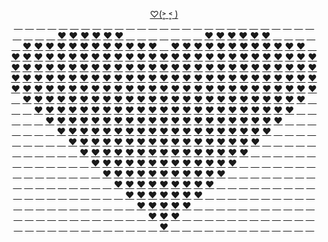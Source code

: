<p align="center">
  <a href="https://JustNevi.github.io/valentine">♡(˃͈ ˂͈ )</a>
  <br/>
  <a href="https://JustNevi.github.io/valentine">&#8195;</a>
  <a href="https://JustNevi.github.io/valentine">&#8195;</a>
  <a href="https://JustNevi.github.io/valentine">&#8195;</a>
  <a href="https://JustNevi.github.io/valentine">&#8195;</a>
  <a href="https://JustNevi.github.io/valentine">&#8195;</a>
  <a href="https://JustNevi.github.io/valentine">&#8195;</a>
  <a href="https://JustNevi.github.io/valentine">&#8195;</a>
  <a href="https://JustNevi.github.io/valentine">&#8195;</a>
  <a href="https://JustNevi.github.io/valentine">&#8195;</a>
  <a href="https://JustNevi.github.io/valentine">&#8195;</a>
  <a href="https://JustNevi.github.io/valentine">&#8195;</a>
  <a href="https://JustNevi.github.io/valentine">&#8195;</a>
  <a href="https://JustNevi.github.io/valentine">&#8195;</a>
  <a href="https://JustNevi.github.io/valentine">&#8195;</a>
  <a href="https://JustNevi.github.io/valentine">&#8195;</a>
  <a href="https://JustNevi.github.io/valentine">&#8195;</a>
  <a href="https://JustNevi.github.io/valentine">&#8195;</a>
  <a href="https://JustNevi.github.io/valentine">&#8195;</a>
  <a href="https://JustNevi.github.io/valentine">&#8195;</a>
  <a href="https://JustNevi.github.io/valentine">&#8195;</a>
  <a href="https://JustNevi.github.io/valentine">&#8195;</a>
  <a href="https://JustNevi.github.io/valentine">&#8195;</a>
  <a href="https://JustNevi.github.io/valentine">&#8195;</a>
  <a href="https://JustNevi.github.io/valentine">&#8195;</a>
  <a href="https://JustNevi.github.io/valentine">&#8195;</a>
  <a href="https://JustNevi.github.io/valentine">&#8195;</a>
  <a href="https://JustNevi.github.io/valentine">&#8195;</a>
  <br/>
  <a href="https://JustNevi.github.io/valentine">&#8195;</a>
  <a href="https://JustNevi.github.io/valentine">&#8195;</a>
  <a href="https://JustNevi.github.io/valentine">&#8195;</a>
  <a href="https://JustNevi.github.io/valentine">&#8195;</a>
  <a href="https://JustNevi.github.io/valentine">❤</a>
  <a href="https://JustNevi.github.io/valentine">❤</a>
  <a href="https://JustNevi.github.io/valentine">❤</a>
  <a href="https://JustNevi.github.io/valentine">❤</a>
  <a href="https://JustNevi.github.io/valentine">❤</a>
  <a href="https://JustNevi.github.io/valentine">❤</a>
  <a href="https://JustNevi.github.io/valentine">&#8195;</a>
  <a href="https://JustNevi.github.io/valentine">&#8195;</a>
  <a href="https://JustNevi.github.io/valentine">&#8195;</a>
  <a href="https://JustNevi.github.io/valentine">&#8195;</a>
  <a href="https://JustNevi.github.io/valentine">&#8195;</a>
  <a href="https://JustNevi.github.io/valentine">&#8195;</a>
  <a href="https://JustNevi.github.io/valentine">&#8195;</a>
  <a href="https://JustNevi.github.io/valentine">❤</a>
  <a href="https://JustNevi.github.io/valentine">❤</a>
  <a href="https://JustNevi.github.io/valentine">❤</a>
  <a href="https://JustNevi.github.io/valentine">❤</a>
  <a href="https://JustNevi.github.io/valentine">❤</a>
  <a href="https://JustNevi.github.io/valentine">❤</a>
  <a href="https://JustNevi.github.io/valentine">&#8195;</a>
  <a href="https://JustNevi.github.io/valentine">&#8195;</a>
  <a href="https://JustNevi.github.io/valentine">&#8195;</a>
  <a href="https://JustNevi.github.io/valentine">&#8195;</a>
  <br/>
  <a href="https://JustNevi.github.io/valentine">&#8195;</a>
  <a href="https://JustNevi.github.io/valentine">❤</a>
  <a href="https://JustNevi.github.io/valentine">❤</a>
  <a href="https://JustNevi.github.io/valentine">❤</a>
  <a href="https://JustNevi.github.io/valentine">❤</a>
  <a href="https://JustNevi.github.io/valentine">❤</a>
  <a href="https://JustNevi.github.io/valentine">❤</a>
  <a href="https://JustNevi.github.io/valentine">❤</a>
  <a href="https://JustNevi.github.io/valentine">❤</a>
  <a href="https://JustNevi.github.io/valentine">❤</a>
  <a href="https://JustNevi.github.io/valentine">❤</a>
  <a href="https://JustNevi.github.io/valentine">❤</a>
  <a href="https://JustNevi.github.io/valentine">❤</a>
  <a href="https://JustNevi.github.io/valentine">&#8195;</a>
  <a href="https://JustNevi.github.io/valentine">❤</a>
  <a href="https://JustNevi.github.io/valentine">❤</a>
  <a href="https://JustNevi.github.io/valentine">❤</a>
  <a href="https://JustNevi.github.io/valentine">❤</a>
  <a href="https://JustNevi.github.io/valentine">❤</a>
  <a href="https://JustNevi.github.io/valentine">❤</a>
  <a href="https://JustNevi.github.io/valentine">❤</a>
  <a href="https://JustNevi.github.io/valentine">❤</a>
  <a href="https://JustNevi.github.io/valentine">❤</a>
  <a href="https://JustNevi.github.io/valentine">❤</a>
  <a href="https://JustNevi.github.io/valentine">❤</a>
  <a href="https://JustNevi.github.io/valentine">❤</a>
  <a href="https://JustNevi.github.io/valentine">&#8195;</a>
  <br/>
  <a href="https://JustNevi.github.io/valentine">❤</a>
  <a href="https://JustNevi.github.io/valentine">❤</a>
  <a href="https://JustNevi.github.io/valentine">❤</a>
  <a href="https://JustNevi.github.io/valentine">❤</a>
  <a href="https://JustNevi.github.io/valentine">❤</a>
  <a href="https://JustNevi.github.io/valentine">❤</a>
  <a href="https://JustNevi.github.io/valentine">❤</a>
  <a href="https://JustNevi.github.io/valentine">❤</a>
  <a href="https://JustNevi.github.io/valentine">❤</a>
  <a href="https://JustNevi.github.io/valentine">❤</a>
  <a href="https://JustNevi.github.io/valentine">❤</a>
  <a href="https://JustNevi.github.io/valentine">❤</a>
  <a href="https://JustNevi.github.io/valentine">❤</a>
  <a href="https://JustNevi.github.io/valentine">❤</a>
  <a href="https://JustNevi.github.io/valentine">❤</a>
  <a href="https://JustNevi.github.io/valentine">❤</a>
  <a href="https://JustNevi.github.io/valentine">❤</a>
  <a href="https://JustNevi.github.io/valentine">❤</a>
  <a href="https://JustNevi.github.io/valentine">❤</a>
  <a href="https://JustNevi.github.io/valentine">❤</a>
  <a href="https://JustNevi.github.io/valentine">❤</a>
  <a href="https://JustNevi.github.io/valentine">❤</a>
  <a href="https://JustNevi.github.io/valentine">❤</a>
  <a href="https://JustNevi.github.io/valentine">❤</a>
  <a href="https://JustNevi.github.io/valentine">❤</a>
  <a href="https://JustNevi.github.io/valentine">❤</a>
  <a href="https://JustNevi.github.io/valentine">❤</a>
  <br/>
  <a href="https://JustNevi.github.io/valentine">❤</a>
  <a href="https://JustNevi.github.io/valentine">❤</a>
  <a href="https://JustNevi.github.io/valentine">❤</a>
  <a href="https://JustNevi.github.io/valentine">❤</a>
  <a href="https://JustNevi.github.io/valentine">❤</a>
  <a href="https://JustNevi.github.io/valentine">❤</a>
  <a href="https://JustNevi.github.io/valentine">❤</a>
  <a href="https://JustNevi.github.io/valentine">❤</a>
  <a href="https://JustNevi.github.io/valentine">❤</a>
  <a href="https://JustNevi.github.io/valentine">❤</a>
  <a href="https://JustNevi.github.io/valentine">❤</a>
  <a href="https://JustNevi.github.io/valentine">❤</a>
  <a href="https://JustNevi.github.io/valentine">❤</a>
  <a href="https://JustNevi.github.io/valentine">❤</a>
  <a href="https://JustNevi.github.io/valentine">❤</a>
  <a href="https://JustNevi.github.io/valentine">❤</a>
  <a href="https://JustNevi.github.io/valentine">❤</a>
  <a href="https://JustNevi.github.io/valentine">❤</a>
  <a href="https://JustNevi.github.io/valentine">❤</a>
  <a href="https://JustNevi.github.io/valentine">❤</a>
  <a href="https://JustNevi.github.io/valentine">❤</a>
  <a href="https://JustNevi.github.io/valentine">❤</a>
  <a href="https://JustNevi.github.io/valentine">❤</a>
  <a href="https://JustNevi.github.io/valentine">❤</a>
  <a href="https://JustNevi.github.io/valentine">❤</a>
  <a href="https://JustNevi.github.io/valentine">❤</a>
  <a href="https://JustNevi.github.io/valentine">❤</a>
  <br/>
  <a href="https://JustNevi.github.io/valentine">❤</a>
  <a href="https://JustNevi.github.io/valentine">❤</a>
  <a href="https://JustNevi.github.io/valentine">❤</a>
  <a href="https://JustNevi.github.io/valentine">❤</a>
  <a href="https://JustNevi.github.io/valentine">❤</a>
  <a href="https://JustNevi.github.io/valentine">❤</a>
  <a href="https://JustNevi.github.io/valentine">❤</a>
  <a href="https://JustNevi.github.io/valentine">❤</a>
  <a href="https://JustNevi.github.io/valentine">❤</a>
  <a href="https://JustNevi.github.io/valentine">❤</a>
  <a href="https://JustNevi.github.io/valentine">❤</a>
  <a href="https://JustNevi.github.io/valentine">❤</a>
  <a href="https://JustNevi.github.io/valentine">❤</a>
  <a href="https://JustNevi.github.io/valentine">❤</a>
  <a href="https://JustNevi.github.io/valentine">❤</a>
  <a href="https://JustNevi.github.io/valentine">❤</a>
  <a href="https://JustNevi.github.io/valentine">❤</a>
  <a href="https://JustNevi.github.io/valentine">❤</a>
  <a href="https://JustNevi.github.io/valentine">❤</a>
  <a href="https://JustNevi.github.io/valentine">❤</a>
  <a href="https://JustNevi.github.io/valentine">❤</a>
  <a href="https://JustNevi.github.io/valentine">❤</a>
  <a href="https://JustNevi.github.io/valentine">❤</a>
  <a href="https://JustNevi.github.io/valentine">❤</a>
  <a href="https://JustNevi.github.io/valentine">❤</a>
  <a href="https://JustNevi.github.io/valentine">❤</a>
  <a href="https://JustNevi.github.io/valentine">❤</a>
  <br/>
  <a href="https://JustNevi.github.io/valentine">❤</a>
  <a href="https://JustNevi.github.io/valentine">❤</a>
  <a href="https://JustNevi.github.io/valentine">❤</a>
  <a href="https://JustNevi.github.io/valentine">❤</a>
  <a href="https://JustNevi.github.io/valentine">❤</a>
  <a href="https://JustNevi.github.io/valentine">❤</a>
  <a href="https://JustNevi.github.io/valentine">❤</a>
  <a href="https://JustNevi.github.io/valentine">❤</a>
  <a href="https://JustNevi.github.io/valentine">❤</a>
  <a href="https://JustNevi.github.io/valentine">❤</a>
  <a href="https://JustNevi.github.io/valentine">❤</a>
  <a href="https://JustNevi.github.io/valentine">❤</a>
  <a href="https://JustNevi.github.io/valentine">❤</a>
  <a href="https://JustNevi.github.io/valentine">❤</a>
  <a href="https://JustNevi.github.io/valentine">❤</a>
  <a href="https://JustNevi.github.io/valentine">❤</a>
  <a href="https://JustNevi.github.io/valentine">❤</a>
  <a href="https://JustNevi.github.io/valentine">❤</a>
  <a href="https://JustNevi.github.io/valentine">❤</a>
  <a href="https://JustNevi.github.io/valentine">❤</a>
  <a href="https://JustNevi.github.io/valentine">❤</a>
  <a href="https://JustNevi.github.io/valentine">❤</a>
  <a href="https://JustNevi.github.io/valentine">❤</a>
  <a href="https://JustNevi.github.io/valentine">❤</a>
  <a href="https://JustNevi.github.io/valentine">❤</a>
  <a href="https://JustNevi.github.io/valentine">❤</a>
  <a href="https://JustNevi.github.io/valentine">❤</a>
  <br/>
  <a href="https://JustNevi.github.io/valentine">&#8195;</a>
  <a href="https://JustNevi.github.io/valentine">❤</a>
  <a href="https://JustNevi.github.io/valentine">❤</a>
  <a href="https://JustNevi.github.io/valentine">❤</a>
  <a href="https://JustNevi.github.io/valentine">❤</a>
  <a href="https://JustNevi.github.io/valentine">❤</a>
  <a href="https://JustNevi.github.io/valentine">❤</a>
  <a href="https://JustNevi.github.io/valentine">❤</a>
  <a href="https://JustNevi.github.io/valentine">❤</a>
  <a href="https://JustNevi.github.io/valentine">❤</a>
  <a href="https://JustNevi.github.io/valentine">❤</a>
  <a href="https://JustNevi.github.io/valentine">❤</a>
  <a href="https://JustNevi.github.io/valentine">❤</a>
  <a href="https://JustNevi.github.io/valentine">❤</a>
  <a href="https://JustNevi.github.io/valentine">❤</a>
  <a href="https://JustNevi.github.io/valentine">❤</a>
  <a href="https://JustNevi.github.io/valentine">❤</a>
  <a href="https://JustNevi.github.io/valentine">❤</a>
  <a href="https://JustNevi.github.io/valentine">❤</a>
  <a href="https://JustNevi.github.io/valentine">❤</a>
  <a href="https://JustNevi.github.io/valentine">❤</a>
  <a href="https://JustNevi.github.io/valentine">❤</a>
  <a href="https://JustNevi.github.io/valentine">❤</a>
  <a href="https://JustNevi.github.io/valentine">❤</a>
  <a href="https://JustNevi.github.io/valentine">❤</a>
  <a href="https://JustNevi.github.io/valentine">❤</a>
  <a href="https://JustNevi.github.io/valentine">&#8195;</a>
  <br/>
  <a href="https://JustNevi.github.io/valentine">&#8195;</a>
  <a href="https://JustNevi.github.io/valentine">&#8195;</a>
  <a href="https://JustNevi.github.io/valentine">❤</a>
  <a href="https://JustNevi.github.io/valentine">❤</a>
  <a href="https://JustNevi.github.io/valentine">❤</a>
  <a href="https://JustNevi.github.io/valentine">❤</a>
  <a href="https://JustNevi.github.io/valentine">❤</a>
  <a href="https://JustNevi.github.io/valentine">❤</a>
  <a href="https://JustNevi.github.io/valentine">❤</a>
  <a href="https://JustNevi.github.io/valentine">❤</a>
  <a href="https://JustNevi.github.io/valentine">❤</a>
  <a href="https://JustNevi.github.io/valentine">❤</a>
  <a href="https://JustNevi.github.io/valentine">❤</a>
  <a href="https://JustNevi.github.io/valentine">❤</a>
  <a href="https://JustNevi.github.io/valentine">❤</a>
  <a href="https://JustNevi.github.io/valentine">❤</a>
  <a href="https://JustNevi.github.io/valentine">❤</a>
  <a href="https://JustNevi.github.io/valentine">❤</a>
  <a href="https://JustNevi.github.io/valentine">❤</a>
  <a href="https://JustNevi.github.io/valentine">❤</a>
  <a href="https://JustNevi.github.io/valentine">❤</a>
  <a href="https://JustNevi.github.io/valentine">❤</a>
  <a href="https://JustNevi.github.io/valentine">❤</a>
  <a href="https://JustNevi.github.io/valentine">❤</a>
  <a href="https://JustNevi.github.io/valentine">❤</a>
  <a href="https://JustNevi.github.io/valentine">&#8195;</a>
  <a href="https://JustNevi.github.io/valentine">&#8195;</a>
  <br/>
  <a href="https://JustNevi.github.io/valentine">&#8195;</a>
  <a href="https://JustNevi.github.io/valentine">&#8195;</a>
  <a href="https://JustNevi.github.io/valentine">&#8195;</a>
  <a href="https://JustNevi.github.io/valentine">❤</a>
  <a href="https://JustNevi.github.io/valentine">❤</a>
  <a href="https://JustNevi.github.io/valentine">❤</a>
  <a href="https://JustNevi.github.io/valentine">❤</a>
  <a href="https://JustNevi.github.io/valentine">❤</a>
  <a href="https://JustNevi.github.io/valentine">❤</a>
  <a href="https://JustNevi.github.io/valentine">❤</a>
  <a href="https://JustNevi.github.io/valentine">❤</a>
  <a href="https://JustNevi.github.io/valentine">❤</a>
  <a href="https://JustNevi.github.io/valentine">❤</a>
  <a href="https://JustNevi.github.io/valentine">❤</a>
  <a href="https://JustNevi.github.io/valentine">❤</a>
  <a href="https://JustNevi.github.io/valentine">❤</a>
  <a href="https://JustNevi.github.io/valentine">❤</a>
  <a href="https://JustNevi.github.io/valentine">❤</a>
  <a href="https://JustNevi.github.io/valentine">❤</a>
  <a href="https://JustNevi.github.io/valentine">❤</a>
  <a href="https://JustNevi.github.io/valentine">❤</a>
  <a href="https://JustNevi.github.io/valentine">❤</a>
  <a href="https://JustNevi.github.io/valentine">❤</a>
  <a href="https://JustNevi.github.io/valentine">❤</a>
  <a href="https://JustNevi.github.io/valentine">&#8195;</a>
  <a href="https://JustNevi.github.io/valentine">&#8195;</a>
  <a href="https://JustNevi.github.io/valentine">&#8195;</a>
  <br/>
  <a href="https://JustNevi.github.io/valentine">&#8195;</a>
  <a href="https://JustNevi.github.io/valentine">&#8195;</a>
  <a href="https://JustNevi.github.io/valentine">&#8195;</a>
  <a href="https://JustNevi.github.io/valentine">&#8195;</a>
  <a href="https://JustNevi.github.io/valentine">❤</a>
  <a href="https://JustNevi.github.io/valentine">❤</a>
  <a href="https://JustNevi.github.io/valentine">❤</a>
  <a href="https://JustNevi.github.io/valentine">❤</a>
  <a href="https://JustNevi.github.io/valentine">❤</a>
  <a href="https://JustNevi.github.io/valentine">❤</a>
  <a href="https://JustNevi.github.io/valentine">❤</a>
  <a href="https://JustNevi.github.io/valentine">❤</a>
  <a href="https://JustNevi.github.io/valentine">❤</a>
  <a href="https://JustNevi.github.io/valentine">❤</a>
  <a href="https://JustNevi.github.io/valentine">❤</a>
  <a href="https://JustNevi.github.io/valentine">❤</a>
  <a href="https://JustNevi.github.io/valentine">❤</a>
  <a href="https://JustNevi.github.io/valentine">❤</a>
  <a href="https://JustNevi.github.io/valentine">❤</a>
  <a href="https://JustNevi.github.io/valentine">❤</a>
  <a href="https://JustNevi.github.io/valentine">❤</a>
  <a href="https://JustNevi.github.io/valentine">❤</a>
  <a href="https://JustNevi.github.io/valentine">❤</a>
  <a href="https://JustNevi.github.io/valentine">&#8195;</a>
  <a href="https://JustNevi.github.io/valentine">&#8195;</a>
  <a href="https://JustNevi.github.io/valentine">&#8195;</a>
  <a href="https://JustNevi.github.io/valentine">&#8195;</a>
  <br/>
  <a href="https://JustNevi.github.io/valentine">&#8195;</a>
  <a href="https://JustNevi.github.io/valentine">&#8195;</a>
  <a href="https://JustNevi.github.io/valentine">&#8195;</a>
  <a href="https://JustNevi.github.io/valentine">&#8195;</a>
  <a href="https://JustNevi.github.io/valentine">&#8195;</a>
  <a href="https://JustNevi.github.io/valentine">❤</a>
  <a href="https://JustNevi.github.io/valentine">❤</a>
  <a href="https://JustNevi.github.io/valentine">❤</a>
  <a href="https://JustNevi.github.io/valentine">❤</a>
  <a href="https://JustNevi.github.io/valentine">❤</a>
  <a href="https://JustNevi.github.io/valentine">❤</a>
  <a href="https://JustNevi.github.io/valentine">❤</a>
  <a href="https://JustNevi.github.io/valentine">❤</a>
  <a href="https://JustNevi.github.io/valentine">❤</a>
  <a href="https://JustNevi.github.io/valentine">❤</a>
  <a href="https://JustNevi.github.io/valentine">❤</a>
  <a href="https://JustNevi.github.io/valentine">❤</a>
  <a href="https://JustNevi.github.io/valentine">❤</a>
  <a href="https://JustNevi.github.io/valentine">❤</a>
  <a href="https://JustNevi.github.io/valentine">❤</a>
  <a href="https://JustNevi.github.io/valentine">❤</a>
  <a href="https://JustNevi.github.io/valentine">❤</a>
  <a href="https://JustNevi.github.io/valentine">&#8195;</a>
  <a href="https://JustNevi.github.io/valentine">&#8195;</a>
  <a href="https://JustNevi.github.io/valentine">&#8195;</a>
  <a href="https://JustNevi.github.io/valentine">&#8195;</a>
  <a href="https://JustNevi.github.io/valentine">&#8195;</a>
  <br/>
 <a href="https://JustNevi.github.io/valentine">&#8195;</a>
  <a href="https://JustNevi.github.io/valentine">&#8195;</a>
  <a href="https://JustNevi.github.io/valentine">&#8195;</a>
  <a href="https://JustNevi.github.io/valentine">&#8195;</a>
  <a href="https://JustNevi.github.io/valentine">&#8195;</a>
  <a href="https://JustNevi.github.io/valentine">&#8195;</a>
  <a href="https://JustNevi.github.io/valentine">❤</a>
  <a href="https://JustNevi.github.io/valentine">❤</a>
  <a href="https://JustNevi.github.io/valentine">❤</a>
  <a href="https://JustNevi.github.io/valentine">❤</a>
  <a href="https://JustNevi.github.io/valentine">❤</a>
  <a href="https://JustNevi.github.io/valentine">❤</a>
  <a href="https://JustNevi.github.io/valentine">❤</a>
  <a href="https://JustNevi.github.io/valentine">❤</a>
  <a href="https://JustNevi.github.io/valentine">❤</a>
  <a href="https://JustNevi.github.io/valentine">❤</a>
  <a href="https://JustNevi.github.io/valentine">❤</a>
  <a href="https://JustNevi.github.io/valentine">❤</a>
  <a href="https://JustNevi.github.io/valentine">❤</a>
  <a href="https://JustNevi.github.io/valentine">❤</a>
  <a href="https://JustNevi.github.io/valentine">❤</a>
  <a href="https://JustNevi.github.io/valentine">&#8195;</a>
  <a href="https://JustNevi.github.io/valentine">&#8195;</a>
  <a href="https://JustNevi.github.io/valentine">&#8195;</a>
  <a href="https://JustNevi.github.io/valentine">&#8195;</a>
  <a href="https://JustNevi.github.io/valentine">&#8195;</a>
  <a href="https://JustNevi.github.io/valentine">&#8195;</a>
  <br/>
   <a href="https://JustNevi.github.io/valentine">&#8195;</a>
  <a href="https://JustNevi.github.io/valentine">&#8195;</a>
  <a href="https://JustNevi.github.io/valentine">&#8195;</a>
  <a href="https://JustNevi.github.io/valentine">&#8195;</a>
  <a href="https://JustNevi.github.io/valentine">&#8195;</a>
  <a href="https://JustNevi.github.io/valentine">&#8195;</a>
  <a href="https://JustNevi.github.io/valentine">&#8195;</a>
  <a href="https://JustNevi.github.io/valentine">❤</a>
  <a href="https://JustNevi.github.io/valentine">❤</a>
  <a href="https://JustNevi.github.io/valentine">❤</a>
  <a href="https://JustNevi.github.io/valentine">❤</a>
  <a href="https://JustNevi.github.io/valentine">❤</a>
  <a href="https://JustNevi.github.io/valentine">❤</a>
  <a href="https://JustNevi.github.io/valentine">❤</a>
  <a href="https://JustNevi.github.io/valentine">❤</a>
  <a href="https://JustNevi.github.io/valentine">❤</a>
  <a href="https://JustNevi.github.io/valentine">❤</a>
  <a href="https://JustNevi.github.io/valentine">❤</a>
  <a href="https://JustNevi.github.io/valentine">❤</a>
  <a href="https://JustNevi.github.io/valentine">❤</a>
  <a href="https://JustNevi.github.io/valentine">&#8195;</a>
  <a href="https://JustNevi.github.io/valentine">&#8195;</a>
  <a href="https://JustNevi.github.io/valentine">&#8195;</a>
  <a href="https://JustNevi.github.io/valentine">&#8195;</a>
  <a href="https://JustNevi.github.io/valentine">&#8195;</a>
  <a href="https://JustNevi.github.io/valentine">&#8195;</a>
  <a href="https://JustNevi.github.io/valentine">&#8195;</a>
  <br/>
  <a href="https://JustNevi.github.io/valentine">&#8195;</a>
  <a href="https://JustNevi.github.io/valentine">&#8195;</a>
  <a href="https://JustNevi.github.io/valentine">&#8195;</a>
  <a href="https://JustNevi.github.io/valentine">&#8195;</a>
  <a href="https://JustNevi.github.io/valentine">&#8195;</a>
  <a href="https://JustNevi.github.io/valentine">&#8195;</a>
  <a href="https://JustNevi.github.io/valentine">&#8195;</a>
  <a href="https://JustNevi.github.io/valentine">&#8195;</a>
  <a href="https://JustNevi.github.io/valentine">❤</a>
  <a href="https://JustNevi.github.io/valentine">❤</a>
  <a href="https://JustNevi.github.io/valentine">❤</a>
  <a href="https://JustNevi.github.io/valentine">❤</a>
  <a href="https://JustNevi.github.io/valentine">❤</a>
  <a href="https://JustNevi.github.io/valentine">❤</a>
  <a href="https://JustNevi.github.io/valentine">❤</a>
  <a href="https://JustNevi.github.io/valentine">❤</a>
  <a href="https://JustNevi.github.io/valentine">❤</a>
  <a href="https://JustNevi.github.io/valentine">❤</a>
  <a href="https://JustNevi.github.io/valentine">❤</a>
  <a href="https://JustNevi.github.io/valentine">&#8195;</a>
  <a href="https://JustNevi.github.io/valentine">&#8195;</a>
  <a href="https://JustNevi.github.io/valentine">&#8195;</a>
  <a href="https://JustNevi.github.io/valentine">&#8195;</a>
  <a href="https://JustNevi.github.io/valentine">&#8195;</a>
  <a href="https://JustNevi.github.io/valentine">&#8195;</a>
  <a href="https://JustNevi.github.io/valentine">&#8195;</a>
  <a href="https://JustNevi.github.io/valentine">&#8195;</a>
  <br/>
  <a href="https://JustNevi.github.io/valentine">&#8195;</a>
  <a href="https://JustNevi.github.io/valentine">&#8195;</a>
  <a href="https://JustNevi.github.io/valentine">&#8195;</a>
  <a href="https://JustNevi.github.io/valentine">&#8195;</a>
  <a href="https://JustNevi.github.io/valentine">&#8195;</a>
  <a href="https://JustNevi.github.io/valentine">&#8195;</a>
  <a href="https://JustNevi.github.io/valentine">&#8195;</a>
  <a href="https://JustNevi.github.io/valentine">&#8195;</a>
  <a href="https://JustNevi.github.io/valentine">&#8195;</a>
  <a href="https://JustNevi.github.io/valentine">❤</a>
  <a href="https://JustNevi.github.io/valentine">❤</a>
  <a href="https://JustNevi.github.io/valentine">❤</a>
  <a href="https://JustNevi.github.io/valentine">❤</a>
  <a href="https://JustNevi.github.io/valentine">❤</a>
  <a href="https://JustNevi.github.io/valentine">❤</a>
  <a href="https://JustNevi.github.io/valentine">❤</a>
  <a href="https://JustNevi.github.io/valentine">❤</a>
  <a href="https://JustNevi.github.io/valentine">❤</a>
  <a href="https://JustNevi.github.io/valentine">&#8195;</a>
  <a href="https://JustNevi.github.io/valentine">&#8195;</a>
  <a href="https://JustNevi.github.io/valentine">&#8195;</a>
  <a href="https://JustNevi.github.io/valentine">&#8195;</a>
  <a href="https://JustNevi.github.io/valentine">&#8195;</a>
  <a href="https://JustNevi.github.io/valentine">&#8195;</a>
  <a href="https://JustNevi.github.io/valentine">&#8195;</a>
  <a href="https://JustNevi.github.io/valentine">&#8195;</a>
  <a href="https://JustNevi.github.io/valentine">&#8195;</a>
  <br/>
  <a href="https://JustNevi.github.io/valentine">&#8195;</a>
  <a href="https://JustNevi.github.io/valentine">&#8195;</a>
  <a href="https://JustNevi.github.io/valentine">&#8195;</a>
  <a href="https://JustNevi.github.io/valentine">&#8195;</a>
  <a href="https://JustNevi.github.io/valentine">&#8195;</a>
  <a href="https://JustNevi.github.io/valentine">&#8195;</a>
  <a href="https://JustNevi.github.io/valentine">&#8195;</a>
  <a href="https://JustNevi.github.io/valentine">&#8195;</a>
  <a href="https://JustNevi.github.io/valentine">&#8195;</a>
  <a href="https://JustNevi.github.io/valentine">&#8195;</a>
  <a href="https://JustNevi.github.io/valentine">❤</a>
  <a href="https://JustNevi.github.io/valentine">❤</a>
  <a href="https://JustNevi.github.io/valentine">❤</a>
  <a href="https://JustNevi.github.io/valentine">❤</a>
  <a href="https://JustNevi.github.io/valentine">❤</a>
  <a href="https://JustNevi.github.io/valentine">❤</a>
  <a href="https://JustNevi.github.io/valentine">❤</a>
  <a href="https://JustNevi.github.io/valentine">&#8195;</a>
  <a href="https://JustNevi.github.io/valentine">&#8195;</a>
  <a href="https://JustNevi.github.io/valentine">&#8195;</a>
  <a href="https://JustNevi.github.io/valentine">&#8195;</a>
  <a href="https://JustNevi.github.io/valentine">&#8195;</a>
  <a href="https://JustNevi.github.io/valentine">&#8195;</a>
  <a href="https://JustNevi.github.io/valentine">&#8195;</a>
  <a href="https://JustNevi.github.io/valentine">&#8195;</a>
  <a href="https://JustNevi.github.io/valentine">&#8195;</a>
  <a href="https://JustNevi.github.io/valentine">&#8195;</a>
  <br/>
  <a href="https://JustNevi.github.io/valentine">&#8195;</a>
  <a href="https://JustNevi.github.io/valentine">&#8195;</a>
  <a href="https://JustNevi.github.io/valentine">&#8195;</a>
  <a href="https://JustNevi.github.io/valentine">&#8195;</a>
  <a href="https://JustNevi.github.io/valentine">&#8195;</a>
  <a href="https://JustNevi.github.io/valentine">&#8195;</a>
  <a href="https://JustNevi.github.io/valentine">&#8195;</a>
  <a href="https://JustNevi.github.io/valentine">&#8195;</a>
  <a href="https://JustNevi.github.io/valentine">&#8195;</a>
  <a href="https://JustNevi.github.io/valentine">&#8195;</a>
  <a href="https://JustNevi.github.io/valentine">&#8195;</a>
  <a href="https://JustNevi.github.io/valentine">❤</a>
  <a href="https://JustNevi.github.io/valentine">❤</a>
  <a href="https://JustNevi.github.io/valentine">❤</a>
  <a href="https://JustNevi.github.io/valentine">❤</a>
  <a href="https://JustNevi.github.io/valentine">❤</a>
  <a href="https://JustNevi.github.io/valentine">&#8195;</a>
  <a href="https://JustNevi.github.io/valentine">&#8195;</a>
  <a href="https://JustNevi.github.io/valentine">&#8195;</a>
  <a href="https://JustNevi.github.io/valentine">&#8195;</a>
  <a href="https://JustNevi.github.io/valentine">&#8195;</a>
  <a href="https://JustNevi.github.io/valentine">&#8195;</a>
  <a href="https://JustNevi.github.io/valentine">&#8195;</a>
  <a href="https://JustNevi.github.io/valentine">&#8195;</a>
  <a href="https://JustNevi.github.io/valentine">&#8195;</a>
  <a href="https://JustNevi.github.io/valentine">&#8195;</a>
  <a href="https://JustNevi.github.io/valentine">&#8195;</a>
  <br/>
  <a href="https://JustNevi.github.io/valentine">&#8195;</a>
  <a href="https://JustNevi.github.io/valentine">&#8195;</a>
  <a href="https://JustNevi.github.io/valentine">&#8195;</a>
  <a href="https://JustNevi.github.io/valentine">&#8195;</a>
  <a href="https://JustNevi.github.io/valentine">&#8195;</a>
  <a href="https://JustNevi.github.io/valentine">&#8195;</a>
  <a href="https://JustNevi.github.io/valentine">&#8195;</a>
  <a href="https://JustNevi.github.io/valentine">&#8195;</a>
  <a href="https://JustNevi.github.io/valentine">&#8195;</a>
  <a href="https://JustNevi.github.io/valentine">&#8195;</a>
  <a href="https://JustNevi.github.io/valentine">&#8195;</a>
  <a href="https://JustNevi.github.io/valentine">&#8195;</a>
  <a href="https://JustNevi.github.io/valentine">❤</a>
  <a href="https://JustNevi.github.io/valentine">❤</a>
  <a href="https://JustNevi.github.io/valentine">❤</a>
  <a href="https://JustNevi.github.io/valentine">&#8195;</a>
  <a href="https://JustNevi.github.io/valentine">&#8195;</a>
  <a href="https://JustNevi.github.io/valentine">&#8195;</a>
  <a href="https://JustNevi.github.io/valentine">&#8195;</a>
  <a href="https://JustNevi.github.io/valentine">&#8195;</a>
  <a href="https://JustNevi.github.io/valentine">&#8195;</a>
  <a href="https://JustNevi.github.io/valentine">&#8195;</a>
  <a href="https://JustNevi.github.io/valentine">&#8195;</a>
  <a href="https://JustNevi.github.io/valentine">&#8195;</a>
  <a href="https://JustNevi.github.io/valentine">&#8195;</a>
  <a href="https://JustNevi.github.io/valentine">&#8195;</a>
  <a href="https://JustNevi.github.io/valentine">&#8195;</a>
  <br/>
  <a href="https://JustNevi.github.io/valentine">&#8195;</a>
  <a href="https://JustNevi.github.io/valentine">&#8195;</a>
  <a href="https://JustNevi.github.io/valentine">&#8195;</a>
  <a href="https://JustNevi.github.io/valentine">&#8195;</a>
  <a href="https://JustNevi.github.io/valentine">&#8195;</a>
  <a href="https://JustNevi.github.io/valentine">&#8195;</a>
  <a href="https://JustNevi.github.io/valentine">&#8195;</a>
  <a href="https://JustNevi.github.io/valentine">&#8195;</a>
  <a href="https://JustNevi.github.io/valentine">&#8195;</a>
  <a href="https://JustNevi.github.io/valentine">&#8195;</a>
  <a href="https://JustNevi.github.io/valentine">&#8195;</a>
  <a href="https://JustNevi.github.io/valentine">&#8195;</a>
  <a href="https://JustNevi.github.io/valentine">&#8195;</a>
  <a href="https://JustNevi.github.io/valentine">❤</a>
  <a href="https://JustNevi.github.io/valentine">&#8195;</a>
  <a href="https://JustNevi.github.io/valentine">&#8195;</a>
  <a href="https://JustNevi.github.io/valentine">&#8195;</a>
  <a href="https://JustNevi.github.io/valentine">&#8195;</a>
  <a href="https://JustNevi.github.io/valentine">&#8195;</a>
  <a href="https://JustNevi.github.io/valentine">&#8195;</a>
  <a href="https://JustNevi.github.io/valentine">&#8195;</a>
  <a href="https://JustNevi.github.io/valentine">&#8195;</a>
  <a href="https://JustNevi.github.io/valentine">&#8195;</a>
  <a href="https://JustNevi.github.io/valentine">&#8195;</a>
  <a href="https://JustNevi.github.io/valentine">&#8195;</a>
  <a href="https://JustNevi.github.io/valentine">&#8195;</a>
  <a href="https://JustNevi.github.io/valentine">&#8195;</a>
</p>
